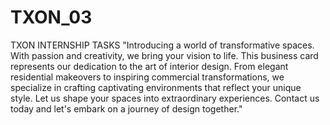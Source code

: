 # TXON_03
TXON INTERNSHIP TASKS
"Introducing a world of transformative spaces. With passion and creativity, we bring your vision to life. This business card represents our dedication to the art of interior design. From elegant residential makeovers to inspiring commercial transformations, we specialize in crafting captivating environments that reflect your unique style. Let us shape your spaces into extraordinary experiences. Contact us today and let's embark on a journey of design together."
